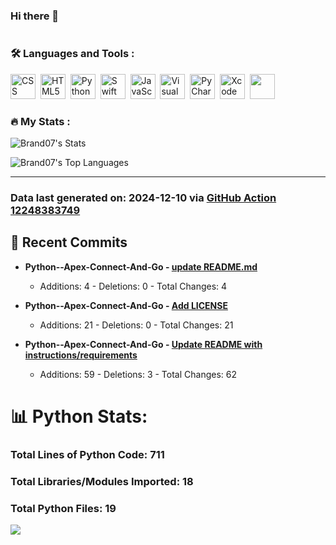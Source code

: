 ### Hi there 👋

<img src="https://komarev.com/ghpvc/?username=Brand07&style=flat-square&color=blue" alt=""/>



### :hammer_and_wrench: Languages and Tools :
<div>
  <img src="https://cdn.jsdelivr.net/gh/devicons/devicon@latest/icons/css3/css3-original.svg", title="CSS", alt="CSS" width="40" heigh="40" />&nbsp;
  <img src="https://cdn.jsdelivr.net/gh/devicons/devicon@latest/icons/html5/html5-original.svg", title="HTML5" alt="HTML5" width="40" height="40" />&nbsp;
  <img src="https://cdn.jsdelivr.net/gh/devicons/devicon@latest/icons/python/python-original-wordmark.svg", title="Python" alt="Python" width="40" height="40" />&nbsp;
  <img src="https://cdn.jsdelivr.net/gh/devicons/devicon@latest/icons/swift/swift-original.svg" , title="Swift" alt="Swift" width="40" height="40"/>&nbsp;
  <img src="https://cdn.jsdelivr.net/gh/devicons/devicon@latest/icons/javascript/javascript-original.svg", title="JavaScript" alt="JavaScript" width="40" height="40"/>&nbsp;
  <img src="https://cdn.jsdelivr.net/gh/devicons/devicon@latest/icons/vscode/vscode-original-wordmark.svg", title="Visual Studio Code" alt="Visual Studio Code" width="40" height="40"/>&nbsp;
  <img src="https://cdn.jsdelivr.net/gh/devicons/devicon@latest/icons/pycharm/pycharm-original.svg" title="PyCharm" alt="PyCharm" width="40" height="40"/>&nbsp;
  <img src="https://cdn.jsdelivr.net/gh/devicons/devicon@latest/icons/xcode/xcode-original.svg", title="Xcode" alt="Xcode" width="40" height="40"/>&nbsp;
  <img src="https://cdn.jsdelivr.net/gh/devicons/devicon@latest/icons/raspberrypi/raspberrypi-original.svg", width="40" height="40" />      
</div>




### :fire: My Stats :
![Brand07's Stats](https://github-readme-stats.vercel.app/api?username=Brand07&theme=vue-dark&show_icons=true&hide_border=true&count_private=true)

![Brand07's Top Languages](https://github-readme-stats.vercel.app/api/top-langs/?username=Brand07&theme=vue-dark&show_icons=true&hide_border=true&layout=compact)


---


### Data last generated on: 2024-12-10 via [GitHub Action 12248383749](https://github.com/sockheadrps/sockheadrps/actions/runs/12248383749)

## 🚀 Recent Commits

- **Python--Apex-Connect-And-Go - [update README.md](https://github.com/Brand07/Python--Apex-Connect-And-Go/commit/4d22a033ab5ea0e40c9b64edc136bc10a220affc)**
  - Additions: 4 - Deletions: 0 - Total Changes: 4

- **Python--Apex-Connect-And-Go - [Add LICENSE](https://github.com/Brand07/Python--Apex-Connect-And-Go/commit/f8e2de30d131f0a91504e032713f07d07731063d)**
  - Additions: 21 - Deletions: 0 - Total Changes: 21

- **Python--Apex-Connect-And-Go - [Update README with instructions/requirements](https://github.com/Brand07/Python--Apex-Connect-And-Go/commit/835b6ccd7a8ec974cd2e2267b3865dabfc99c80d)**
  - Additions: 59 - Deletions: 3 - Total Changes: 62


# 📊 Python Stats:

### Total Lines of Python Code: 711
### Total Libraries/Modules Imported: 18
### Total Python Files: 19
![](DataVisuals/data.gif)

